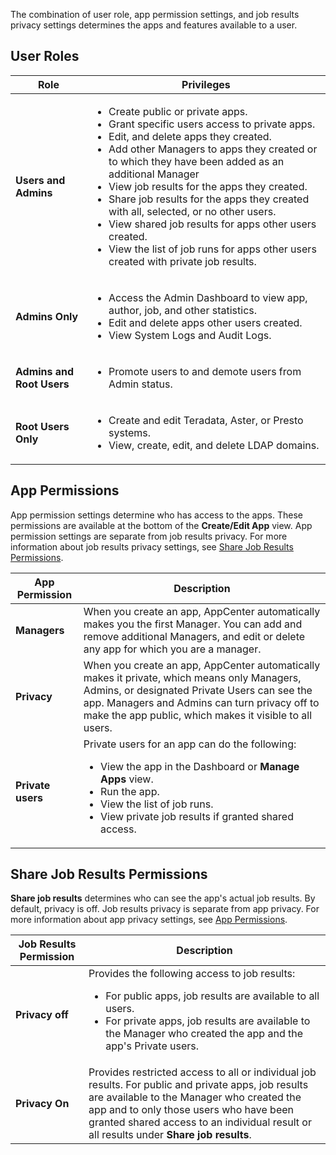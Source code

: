 The combination of user role, app permission settings, and job results privacy settings determines the apps and features available to a user.

## User Roles

| Role| Privileges |
| ------------- | ------------- |
| **Users and Admins**  | <ul><li>Create public or private apps.</li><li>Grant specific users access to private apps.</li><li>Edit, and delete apps they created.</li><li>Add other Managers to apps they created or to which they have been added as an additional Manager</li><li>View job results for the apps they created.</li><li>Share job results for the apps they created with all, selected, or no other users.</li><li>View shared job results for apps other users created.</li><li>View the list of job runs for apps other users created with private job results.</li></ul> |
| **Admins Only**  | <ul><li>Access the Admin Dashboard to view app, author, job, and other statistics.</li><li>Edit and delete apps other users created. <li>View System Logs and Audit Logs.</li></ul>|
| **Admins and Root Users**  | <ul><li>Promote users to and demote users from Admin status.</li></ul>|
| **Root Users Only**  | <ul><li>Create and edit Teradata, Aster, or Presto systems.</li><li>View, create, edit, and delete LDAP domains.</li></ul>|


## App Permissions

App permission settings determine who has access to the apps. These permissions are available at the bottom of the **Create/Edit App** view. App permission settings are separate from job results privacy. For more information about job results privacy settings, see [Share Job Results Permissions](#share-job-results-permissions).

| App Permission| Description |
| ------------- | ------------- |
| **Managers**  | When you create an app, AppCenter automatically makes you the first Manager. You can add and remove additional Managers, and edit or delete any app for which you are a manager.|
| **Privacy**  | When you create an app, AppCenter automatically makes it private, which means only Managers, Admins, or designated Private Users can see the app. Managers and Admins can turn privacy off to make the app public, which makes it visible to all users. |
| **Private users** | Private users for an app can do the following: <ul><li>View the app in the Dashboard or **Manage Apps** view.</li><li>Run the app.</li><li>View the list of job runs.</li><li>View private job results if granted shared access.</li></ul>|

## Share Job Results Permissions

**Share job results** determines who can see the app's actual job results. By default, privacy is off. Job results privacy is separate from app privacy. For more information about app privacy settings, see [App Permissions](#app-permissions).

| Job Results Permission| Description |
| ------------- | ------------- |
| **Privacy off**  | Provides the following access to job results: <ul><li>For public apps, job results are available to all users.</li><li> For private apps, job results are available to the Manager who created the app and the app's Private users.</li></ul> |
| **Privacy On**  | Provides restricted access to all or individual job results. For public and private apps, job results are available to the Manager who created the app and to only those users who have been granted shared access to an individual result or all results under **Share job results**. |


